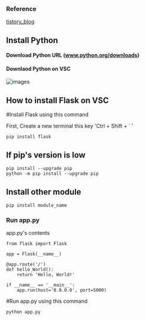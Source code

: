 ### Reference
[tistory_blog](https://smcjaemin0820.tistory.com/)

## Install Python

#### Download Python URL (www.python.org/downloads)
#### Downlaod Python on VSC
![images](https://img1.daumcdn.net/thumb/R1280x0/?scode=mtistory2&fname=https%3A%2F%2Fblog.kakaocdn.net%2Fdn%2FbRnd8D%2FbtqHEFItlyR%2FAjw0xeaX7v6FMZPcQtQFDk%2Fimg.jpg)

## How to install Flask on VSC

#Install Flask using this command

First, Create a new terminal this key
'Ctrl + Shift + ` '
```
pip install flask
```

## If pip's version is low
```
pip install --upgrade pip
python -m pip install --upgrade pip
```
## Install other module
```
pip install module_name
```

### Run app.py
app.py's contents 
```
from flask import Flask

app = Flask(__name__)

@app.route('/')
def hello_World():
    return 'Hello, World!'

if __name__ == '__main__':
    app.run(host='0.0.0.0', port=5000)
```
#Run app.py using this command
```
python app.py
```


